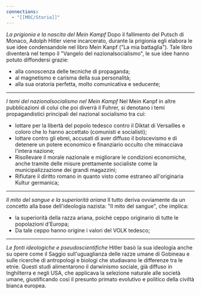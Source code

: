 ```yaml
---
connections:
  - "[[MOC/Storia]]"
---
```

*La prigionia e la nascita del Mein Kampf*
Dopo il fallimento del Putsch di Monaco, Adolph Hitler viene incarcerato, durante la prigionia egli elabora le sue idee condensandole nel libro Mein Kanpf ("La mia battaglia"). Tale libro diventerà nel tempo il "Vangelo del nazionalsocialismo", le sue idee hanno potuto diffondersi grazie:

- alla conoscenza delle tecniche di propaganda;
- al magnetismo e carisma della sua personalità;
- alla sua oratoria perfetta, molto comunicativa e seducente;

---

*I temi del nazionalsocialismo nel Mein Kampf*
Nel Mein Kanpf in altre pubblicazioni di colui che poi diverrà il Fuhrer, si denotano i temi propagandistici principali del nazional socialismo tra cui:

- lottare per la libertà del popolo tedesco contro il Diktat di Versailles e coloro che lo hanno accettato (comunisti e socialisti);
- lottare contro gli ebrei, accusati di aver diffuso il bolscevismo e di detenere un potere economico e finanziario occulto che minacciava l'intera nazione;
- Risollevare il morale nazionale e migliorare le condizioni economiche, anche tramite delle misure prettamente socialiste come la municipalizzazione dei grandi magazzini;
- Rifiutare il diritto romano in quanto visto come estraneo all'originaria Kultur germanica;

---

*Il mito del sangue e la superiorità ariana*
Il tutto deriva ovviamente da un concetto alla base dell'ideologia nazista: "Il mito del sangue", che implica:

- la superiorità della razza ariana, poiché ceppo originario di tutte le popolazioni d'Europa;
- Da tale ceppo hanno origine i valori del VOLK tedesco;

---

*Le fonti ideologiche e pseudoscientifiche*
Hitler basò la sua ideologia anche su opere come il Saggio sull'uguaglianza delle razze umane di Gobineau e sulle ricerche di antropologi e biologi che studiavano le differenze tra le etnie. Questi studi alimentarono il darwinismo sociale, già diffuso in Inghilterra e negli USA, che applicava la selezione naturale alle società umane, giustificando così il presunto primato evolutivo e politico della civiltà bianca europea.
